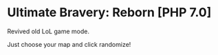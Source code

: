 # Ultimate Bravery: Reborn [PHP 7.0]
Revived old LoL game mode.

Just choose your map and click randomize!
